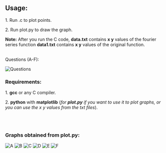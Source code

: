 
## Usage:

<p>1. Run .c to plot points.<br></p>
<p>2. Run plot.py to draw the graph.</p>
<p><b>Note:</b> After you run the C code, <b>data.txt</b> contains <b>x y</b> values of the fourier series function <b>data1.txt</b> contains <b>x y</b> values of the original function.</p>

<br>Questions (A-F):
<br>

![Questions](https://github.com/AbhinavM2000/fourier_sqwave/blob/main/qns.PNG?raw=true)



### Requirements:
<p>1. <b>gcc</b> or any C compiler.<br></p>
<p>2. <b>python</b> with <b>matplotlib</b> (<i>for <b>plot.py</b> if you want to use it to plot graphs, or you can use the x y values from the txt files</i>).</p><br>
<br>



### Graphs obtained from plot.py:

![A](https://github.com/AbhinavM2000/fourier_sqwave/blob/main/graph_output/A.PNG?raw=true )
![B](https://github.com/AbhinavM2000/fourier_sqwave/blob/main/graph_output/B.PNG?raw=true )
![C](https://github.com/AbhinavM2000/fourier_sqwave/blob/main/graph_output/C.PNG?raw=true )
![D](https://github.com/AbhinavM2000/fourier_sqwave/blob/main/graph_output/D.PNG?raw=true )
![E](https://github.com/AbhinavM2000/fourier_sqwave/blob/main/graph_output/E.PNG?raw=true )
![F](https://github.com/AbhinavM2000/fourier_sqwave/blob/main/graph_output/F.PNG?raw=true )

